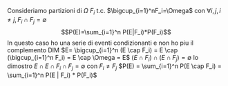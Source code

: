 Consideriamo partizioni di $\Omega$ $F_i$ t.c. $\bigcup_{i=1}^nF_i=\Omega$ con $\forall i, j, i \neq j, F_i \cap F_j = \emptyset$
$$P(E)=\sum_{i=1}^n P(E|F_i)*P(F_i)$$
In questo caso ho una serie di eventi condizionanti e non ho piu il complemento
DIM
$E= \bigcup_{i=1}^n (E \cap F_i) = E \cap (\bigcup_{i=1}^n F_i) = E \cap \Omega = E$
$(E \cap F_i) \cap (E \cap F_j) = \emptyset$ lo dimostro $E \cap E \cap F_i \cap F_j = \emptyset$ con $F_i\neq F_j$
$P(E) = \sum_{i=1}^n P(E \cap F_i) = \sum_{i=1}^n P(E | F_i) * P(F_i)$